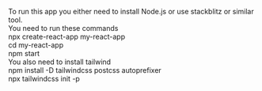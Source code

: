 To run this app you either need to install Node.js or use stackblitz or similar tool. <br>
You need to run these commands <br>
npx create-react-app my-react-app <br>
cd my-react-app <br>
npm start <br>
You also need to install tailwind <br> 
npm install -D tailwindcss postcss autoprefixer <br>
npx tailwindcss init -p
